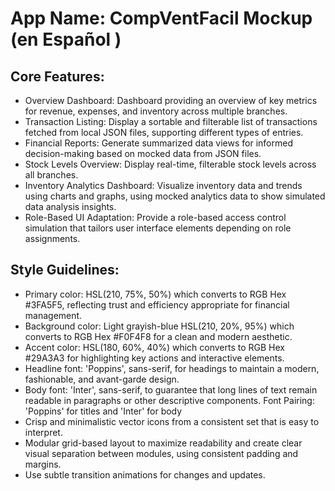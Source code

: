 # **App Name**: CompVentFacil Mockup (en Español )

## Core Features:

- Overview Dashboard: Dashboard providing an overview of key metrics for revenue, expenses, and inventory across multiple branches.
- Transaction Listing: Display a sortable and filterable list of transactions fetched from local JSON files, supporting different types of entries.
- Financial Reports: Generate summarized data views for informed decision-making based on mocked data from JSON files.
- Stock Levels Overview: Display real-time, filterable stock levels across all branches.
- Inventory Analytics Dashboard: Visualize inventory data and trends using charts and graphs, using mocked analytics data to show simulated data analysis insights.
- Role-Based UI Adaptation: Provide a role-based access control simulation that tailors user interface elements depending on role assignments.

## Style Guidelines:

- Primary color: HSL(210, 75%, 50%) which converts to RGB Hex #3FA5F5, reflecting trust and efficiency appropriate for financial management.
- Background color: Light grayish-blue HSL(210, 20%, 95%) which converts to RGB Hex #F0F4F8 for a clean and modern aesthetic.
- Accent color: HSL(180, 60%, 40%) which converts to RGB Hex #29A3A3 for highlighting key actions and interactive elements.
- Headline font: 'Poppins', sans-serif, for headings to maintain a modern, fashionable, and avant-garde design.
- Body font: 'Inter', sans-serif, to guarantee that long lines of text remain readable in paragraphs or other descriptive components. Font Pairing: 'Poppins' for titles and 'Inter' for body
- Crisp and minimalistic vector icons from a consistent set that is easy to interpret.
- Modular grid-based layout to maximize readability and create clear visual separation between modules, using consistent padding and margins.
- Use subtle transition animations for changes and updates.